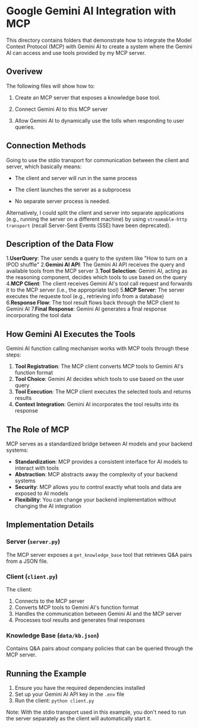 # Google Gemini AI Integration with MCP

This directory contains folders that demonstrate how to integrate the Model Context Protocol (MCP) with Gemini AI to create a system where the Gemini AI can access and use tools provided by my MCP server.

## Overivew

The following files will show how to:

1. Create an MCP server that exposes a knowledge base tool.

2. Connect Gemini AI to this MCP server

3. Allow Gemini AI to dynamically use the tolls when responding to user queries.

## Connection Methods

Going to use the stdio transport for communication between the client and server, which basically means:

- The client and server will run in the same process

- The client launches the server as a subprocess

- No separate server process is needed.

Alternatively, I could split the client and server into separate applications (e.g., running the server on a different machine) by using `streamable-http transport` (recall Server-Sent Events (SSE) have been deprecated).

## Description of the Data Flow

1.**UserQuery**: The user sends a query to the system like "How to turn on a IPOD shuffle" 2.**Gemini AI API**: The Gemini AI API receives the query and available tools from the MCP server 3.**Tool Selection**: Gemini AI, acting as the reasoning component, decides which tools to use based on the query 4.**MCP Client**: The client receives Gemini AI's tool call request and forwards it to the MCP server (i.e., the appropriate tool) 5.**MCP Server**: The server executes the requeste tool (e.g., retrieving info from a database) 6.**Response Flow**: The tool result flows back through the MCP client to Gemini AI 7.**Final Response**: Gemini AI generates a final response incorporating the tool data

## How Gemini AI Executes the Tools

Gemini AI function calling mechanism works with MCP tools through these steps:

1. **Tool Registration**: The MCP client converts MCP tools to Gemini AI's function format
2. **Tool Choice**: Gemini AI decides which tools to use based on the user query
3. **Tool Execution**: The MCP client executes the selected tools and returns results
4. **Context Integration**: Gemini AI incorporates the tool results into its response

## The Role of MCP

MCP serves as a standardized bridge between AI models and your backend systems:

- **Standardization**: MCP provides a consistent interface for AI models to interact with tools
- **Abstraction**: MCP abstracts away the complexity of your backend systems
- **Security**: MCP allows you to control exactly what tools and data are exposed to AI models
- **Flexibility**: You can change your backend implementation without changing the AI integration

## Implementation Details

### Server (`server.py`)

The MCP server exposes a `get_knowledge_base` tool that retrieves Q&A pairs from a JSON file.

### Client (`client.py`)

The client:

1. Connects to the MCP server
2. Converts MCP tools to Gemini AI's function format
3. Handles the communication between Gemini AI and the MCP server
4. Processes tool results and generates final responses

### Knowledge Base (`data/kb.json`)

Contains Q&A pairs about company policies that can be queried through the MCP server.

## Running the Example

1. Ensure you have the required dependencies installed
2. Set up your Gemini AI API key in the `.env` file
3. Run the client: `python client.py`

Note: With the stdio transport used in this example, you don't need to run the server separately as the client will automatically start it.
